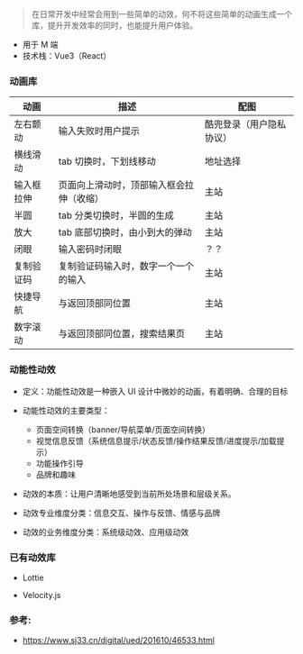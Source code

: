 > 在日常开发中经常会用到一些简单的动效，何不将这些简单的动画生成一个库，提升开发效率的同时，也能提升用户体验。

* 用于 M 端
* 技术栈：Vue3（React）

### 动画库

|  动画   | 描述  | 配图 |
|  ----  | ----  | ----  |
| 左右颤动  | 输入失败时用户提示 | 酷兜登录（用户隐私协议） |
| 横线滑动  | tab 切换时，下划线移动 | 地址选择 |
| 输入框拉伸  | 页面向上滑动时，顶部输入框会拉伸（收缩） | 主站 |
| 半圆 | tab 分类切换时，半圆的生成 | 主站 |
| 放大 | tab 底部切换时，由小到大的弹动 | 主站 |
| 闭眼 | 输入密码时闭眼 | ？？ |
| 复制验证码 | 复制验证码输入时，数字一个一个的输入| 主站 |
| 快捷导航 | 与返回顶部同位置 | 主站 |
| 数字滚动 | 与返回顶部同位置，搜索结果页 | 主站 |


### 动能性动效

* 定义：功能性动效是一种嵌入 UI 设计中微妙的动画，有着明确、合理的目标

* 动能性动效的主要类型：

    * 页面空间转换（banner/导航菜单/页面空间转换）
    * 视觉信息反馈（系统信息提示/状态反馈/操作结果反馈/进度提示/加载提示）
    * 功能操作引导
    * 品牌和趣味

* 动效的本质：让用户清晰地感受到当前所处场景和层级关系。

* 动效专业维度分类：信息交互、操作与反馈、情感与品牌
* 动效的业务维度分类：系统级动效、应用级动效

### 已有动效库

* Lottie

* Velocity.js

### 参考:

* https://www.sj33.cn/digital/ued/201610/46533.html